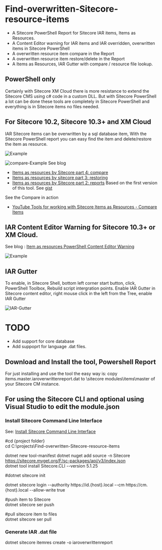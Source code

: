 # Find-overwritten-Sitecore-resource-items
- A Sitecore PowerShell Report for Sitecore IAR items, Items as Resources.
- A Content Editor warning for IAR items and IAR overridden, overwritten items in Sitecore PowerShell
- A overwritten resource item compare in the Report
- A overwritten resource item restore/delete in the Report
- A Items as Resources, IAR Gutter with compare / resource file lookup.

## PowerShell only
Certainly with Sitecore XM Cloud there is more resistance to extend the Sitecore CMS using c# code in a custom DLL. But with Sitecore PowerShell a lot can be done these tools are completely in Sitecore PowerShell and everything is in Sitecore items no files needed.

## For Sitecore 10.2, Sitecore 10.3+ and XM Cloud
IAR Sitecore items can be overwritten by a sql database item, With the Sitecore PowerShell report you can easy find the item and delete/restore the item as resource.

![Example](https://raw.githubusercontent.com/jbluemink/Find-overwritten-Sitecore-resource-items/main/find-overwritten-sitecore-resource-items.png)

![compare-Example](https://raw.githubusercontent.com/jbluemink/Find-overwritten-Sitecore-resource-items/main/iar-compare-report.png)
See blog 
- [Items as resources by Sitecore part 4: compare](https://uxbee.nl/insights/items-as-resources-by-sitecore-part-4)
- [Items as resources by sitecore part 3: restoring](https://uxbee.nl/insights/items-as-resources-by-sitecore-part-3)
- [Items as resources by Sitecore part 2: reports](https://uxbee.nl/insights/items-as-resources-by-sitecore-part-2)
Based on the first version of this tool. See [gist](https://gist.github.com/jbluemink/ac0851a20a3e94a25a6d998dcd25f466)

See the Compare in action
- [YouTube Tools for working with Sitecore Items as Resources - Compare Items](https://www.youtube.com/watch?v=8AHDOQr2zsA)

## IAR Content Editor Warning for Sitecore 10.3+ or XM Cloud.
See blog : [Item as resources PowerShell Content Editor Warning](https://www.stockpick.nl/sitecore/item-as-resources-powershell-warning/)

![Example](https://raw.githubusercontent.com/jbluemink/Find-overwritten-Sitecore-resource-items/main/Overridden-item-as-resource-content-editor-warning.png)

## IAR Gutter
To enable, in Sitecore Shell, bottom left corner start button, click, PowerShell Toolbox, Rebuild script intergration points.
Enable IAR Gutter in Sitecore content editor, right mouse click in the left from the Tree, enable IAR Gutter

![IAR-Gutter](https://raw.githubusercontent.com/jbluemink/Find-overwritten-Sitecore-resource-items/main/sitecore-iar-gutter-with-resource-file-lookup-compare.png)

# TODO
- Add support for core database
- Add suppoprt for language .dat files.

## Download and Install the tool, Powershell Report
For just installing and use the tool the easy way is:
copy items.master.iaroverwrittenreport.dat  to \sitecore modules\items\master of your Sitecore CM instance.

## For using the Sitecore CLI and optional using Visual Studio to edit the module.json
### Install Sitecore Command Line Interface
See: [Install Sitecore Command Line Interface](https://doc.sitecore.com/xp/en/developers/103/developer-tools/install-sitecore-command-line-interface.html)

#cd {project folder}\
cd C:\projects\Find-overwritten-Sitecore-resource-items

dotnet new tool-manifest
dotnet nuget add source -n Sitecore https://sitecore.myget.org/F/sc-packages/api/v3/index.json \
dotnet tool install Sitecore.CLI --version 5.1.25

#dotnet sitecore init

dotnet sitecore login --authority https://id.{host}.local --cm https://cm.{host}.local --allow-write true

#push item to Sitecore\
dotnet sitecore ser push

#pull sitecore item to files\
dotnet sitecore ser pull


### Generate IAR .dat file
dotnet sitecore itemres create -o iaroverwrittenreport


